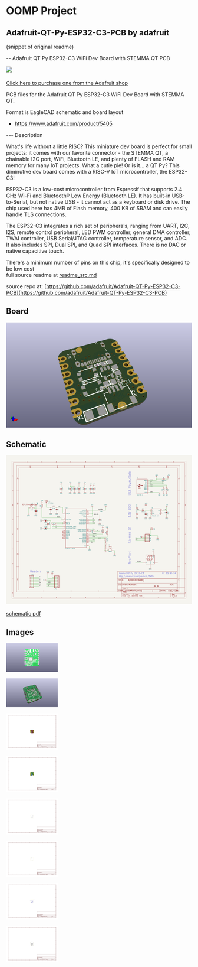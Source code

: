 # OOMP Project  
## Adafruit-QT-Py-ESP32-C3-PCB  by adafruit  
  
(snippet of original readme)  
  
-- Adafruit QT Py ESP32-C3 WiFi Dev Board with STEMMA QT PCB  
  
<a href="http://www.adafruit.com/products/5405"><img src="assets/5405.jpg?raw=true" width="500px"><br/>  
Click here to purchase one from the Adafruit shop</a>  
  
PCB files for the Adafruit QT Py ESP32-C3 WiFi Dev Board with STEMMA QT.   
  
Format is EagleCAD schematic and board layout  
* https://www.adafruit.com/product/5405  
  
--- Description  
  
What's life without a little RISC? This miniature dev board is perfect for small projects: it comes with our favorite connector - the STEMMA QT, a chainable I2C port, WiFi, Bluetooth LE, and plenty of FLASH and RAM memory for many IoT projects. What a cutie pie! Or is it... a QT Py? This diminutive dev board comes with a RISC-V IoT microcontroller, the ESP32-C3!  
  
ESP32-C3 is a low-cost microcontroller from Espressif that supports 2.4 GHz Wi-Fi and Bluetooth® Low Energy (Bluetooth LE). It has built-in USB-to-Serial, but not native USB - it cannot act as a keyboard or disk drive. The chip used here has 4MB of Flash memory, 400 KB of SRAM and can easily handle TLS connections.  
  
The ESP32-C3 integrates a rich set of peripherals, ranging from UART, I2C, I2S, remote control peripheral, LED PWM controller, general DMA controller, TWAI controller, USB Serial/JTAG controller, temperature sensor, and ADC. It also includes SPI, Dual SPI, and Quad SPI interfaces. There is no DAC or native capacitive touch.  
  
There's a minimum number of pins on this chip, it's specifically designed to be low cost   
  full source readme at [readme_src.md](readme_src.md)  
  
source repo at: [https://github.com/adafruit/Adafruit-QT-Py-ESP32-C3-PCB](https://github.com/adafruit/Adafruit-QT-Py-ESP32-C3-PCB)  
## Board  
  
[![working_3d.png](working_3d_600.png)](working_3d.png)  
## Schematic  
  
[![working_schematic.png](working_schematic_600.png)](working_schematic.png)  
  
[schematic pdf](working_schematic.pdf)  
## Images  
  
[![working_3D_bottom.png](working_3D_bottom_140.png)](working_3D_bottom.png)  
  
[![working_3D_top.png](working_3D_top_140.png)](working_3D_top.png)  
  
[![working_assembly_page_01.png](working_assembly_page_01_140.png)](working_assembly_page_01.png)  
  
[![working_assembly_page_02.png](working_assembly_page_02_140.png)](working_assembly_page_02.png)  
  
[![working_assembly_page_03.png](working_assembly_page_03_140.png)](working_assembly_page_03.png)  
  
[![working_assembly_page_04.png](working_assembly_page_04_140.png)](working_assembly_page_04.png)  
  
[![working_assembly_page_05.png](working_assembly_page_05_140.png)](working_assembly_page_05.png)  
  
[![working_assembly_page_06.png](working_assembly_page_06_140.png)](working_assembly_page_06.png)  
